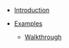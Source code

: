 <!--
Copyright 2025 Tabs Data Inc.
-->

- [Introduction](./README.md)

- [Examples]()
  - [Walkthrough](chapters/examples/example-000/README.md)
